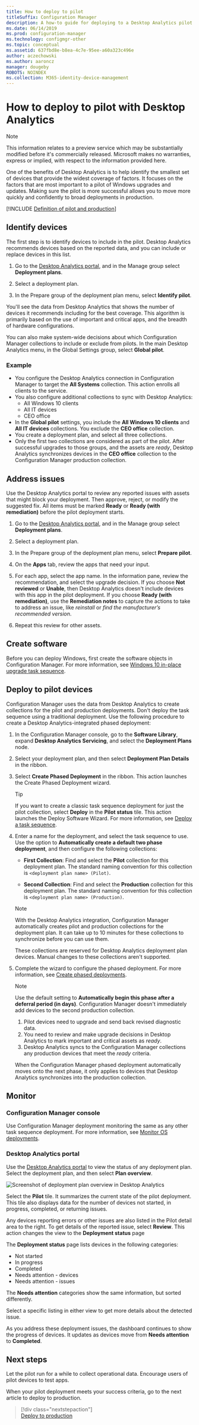 ```yaml
---
title: How to deploy to pilot
titleSuffix: Configuration Manager
description: A how-to guide for deploying to a Desktop Analytics pilot group.
ms.date: 06/14/2019
ms.prod: configuration-manager
ms.technology: configmgr-other
ms.topic: conceptual
ms.assetid: 637fbd8e-b8ea-4c7e-95ee-a60a323c496e
author: aczechowski
ms.author: aaroncz
manager: dougeby
ROBOTS: NOINDEX
ms.collection: M365-identity-device-management
---
```


# How to deploy to pilot with Desktop Analytics

> [!Note]  
> This information relates to a preview service which may be substantially modified before it's commercially released. Microsoft makes no warranties, express or implied, with respect to the information provided here.  

One of the benefits of Desktop Analytics is to help identify the smallest set of devices that provide the widest coverage of factors. It focuses on the factors that are most important to a pilot of Windows upgrades and updates. Making sure the pilot is more successful allows you to move more quickly and confidently to broad deployments in production.  

[!INCLUDE [Definition of pilot and production](includes/define-pilot-prod.md)]


## Identify devices

The first step is to identify devices to include in the pilot. Desktop Analytics recommends devices based on the reported data, and you can include or replace devices in this list.

1. Go to the [Desktop Analytics portal](https://aka.ms/desktopanalytics), and in the Manage group select **Deployment plans**.

1. Select a deployment plan.

1. In the Prepare group of the deployment plan menu, select **Identify pilot**.

You'll see the data from Desktop Analytics that shows the number of devices it recommends including for the best coverage. This algorithm is primarily based on the use of important and critical apps, and the breadth of hardware configurations.

You can also make system-wide decisions about which Configuration Manager collections to include or exclude from pilots. In the main Desktop Analytics menu, in the Global Settings group, select **Global pilot**.

### Example

- You configure the Desktop Analytics connection in Configuration Manager to target the **All Systems** collection. This action enrolls all clients to the service.
- You also configure additional collections to sync with Desktop Analytics:
    - All Windows 10 clients
    - All IT devices
    - CEO office
- In the **Global pilot** settings, you include the **All Windows 10 clients** and **All IT devices** collections. You exclude the **CEO office** collection.
- You create a deployment plan, and select all three collections.
- Only the first two collections are considered as part of the pilot. After successful upgrades to those groups, and the assets are *ready*, Desktop Analytics synchronizes devices in the **CEO office** collection to the Configuration Manager production collection.


## Address issues

Use the Desktop Analytics portal to review any reported issues with assets that might block your deployment. Then approve, reject, or modify the suggested fix. All items must be marked **Ready** or **Ready (with remediation)** before the pilot deployment starts.

1. Go to the [Desktop Analytics portal](https://aka.ms/desktopanalytics), and in the Manage group select **Deployment plans**.  

2. Select a deployment plan.  

3. In the Prepare group of the deployment plan menu, select **Prepare pilot**.  

4. On the **Apps** tab, review the apps that need your input.  

5. For each app, select the app name. In the information pane, review the recommendation, and select the upgrade decision. If you choose **Not reviewed** or **Unable**, then Desktop Analytics doesn't include devices with this app in the pilot deployment. If you choose **Ready (with remediation)**, use the   **Remediation notes** to capture the actions to take to address an issue, like *reinstall* or *find the manufacturer’s recommended version*.

6. Repeat this review for other assets.  


## Create software

Before you can deploy Windows, first create the software objects in Configuration Manager. For more information, see [Windows 10 in-place upgrade task sequence](https://docs.microsoft.com/sccm/osd/deploy-use/create-a-task-sequence-to-upgrade-an-operating-system).


## Deploy to pilot devices

Configuration Manager uses the data from Desktop Analytics to create collections for the pilot and production deployments. Don't deploy the task sequence using a traditional deployment. Use the following procedure to create a Desktop Analytics-integrated phased deployment:

1. In the Configuration Manager console, go to the **Software Library**, expand **Desktop Analytics Servicing**, and select the **Deployment Plans** node.  

2. Select your deployment plan, and then select **Deployment Plan Details** in the ribbon.  

3. Select **Create Phased Deployment** in the ribbon. This action launches the Create Phased Deployment wizard.

    > [!Tip]  
    > If you want to create a classic task sequence deployment for just the pilot collection, select **Deploy** in the **Pilot status** tile. This action launches the Deploy Software Wizard. For more information, see [Deploy a task sequence](/sccm/osd/deploy-use/deploy-a-task-sequence).  

4. Enter a name for the deployment, and select the task sequence to use. Use the option to **Automatically create a default two phase deployment**, and then configure the following collections:  

    - **First Collection**: Find and select the **Pilot** collection for this deployment plan. The standard naming convention for this collection is `<deployment plan name> (Pilot)`.

    - **Second Collection**: Find and select the **Production** collection for this deployment plan. The standard naming convention for this collection is `<deployment plan name> (Production)`.

    > [!Note]  
    > With the Desktop Analytics integration, Configuration Manager automatically creates pilot and production collections for the deployment plan. It can take up to 10 minutes for these collections to synchronize before you can use them.<!-- 3887891 -->
    >
    > These collections are reserved for Desktop Analytics deployment plan devices. Manual changes to these collections aren't supported.<!-- 3866460, SCCMDocs-pr 3544 -->  

5. Complete the wizard to configure the phased deployment. For more information, see [Create phased deployments](/sccm/osd/deploy-use/create-phased-deployment-for-task-sequence).

    > [!Note]  
    > Use the default setting to **Automatically begin this phase after a deferral period (in days)**. Configuration Manager doesn't immediately add devices to the second production collection.
    >
    > 1. Pilot devices need to upgrade and send back revised diagnostic data.
    > 2. You need to review and make upgrade decisions in Desktop Analytics to mark important and critical assets as *ready*.
    > 3. Desktop Analytics syncs to the Configuration Manager collections any production devices that meet the *ready* criteria.
    >
    > When the Configuration Manager phased deployment automatically moves onto the next phase, it only applies to devices that Desktop Analytics synchronizes into the production collection.


## Monitor

### Configuration Manager console

Use Configuration Manager deployment monitoring the same as any other task sequence deployment. For more information, see [Monitor OS deployments](/sccm/osd/deploy-use/monitor-operating-system-deployments).


### Desktop Analytics portal

Use the [Desktop Analytics portal](https://aka.ms/desktopanalytics) to view the status of any deployment plan. Select the deployment plan, and then select **Plan overview**.

![Screenshot of deployment plan overview in Desktop Analytics](media/deployment-plan-overview.png)

Select the **Pilot** tile. It summarizes the current state of the pilot deployment. This tile also displays data for the number of devices not started, in progress, completed, or returning issues.

Any devices reporting errors or other issues are also listed in the Pilot detail area to the right. To get details of the reported issue, select **Review**. This action changes the view to the **Deployment status** page

The **Deployment status** page lists devices in the following categories:

- Not started
- In progress
- Completed
- Needs attention - devices
- Needs attention - issues

The **Needs attention** categories show the same information, but sorted differently.

Select a specific listing in either view to get more details about the detected issue.

As you address these deployment issues, the dashboard continues to show the progress of devices. It updates as devices move from **Needs attention** to **Completed**.


## Next steps

Let the pilot run for a while to collect operational data. Encourage users of pilot devices to test apps.

When your pilot deployment meets your success criteria, go to the next article to deploy to production.
> [!div class="nextstepaction"]  
> [Deploy to production](/sccm/desktop-analytics/deploy-prod)  
